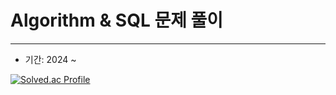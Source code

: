 # Algorithm & SQL 문제 풀이
---
* 기간: 2024 ~ <br>

[![Solved.ac Profile](http://mazassumnida.wtf/api/v2/generate_badge?boj=yeji4268)](https://solved.ac/yeji4268/)
